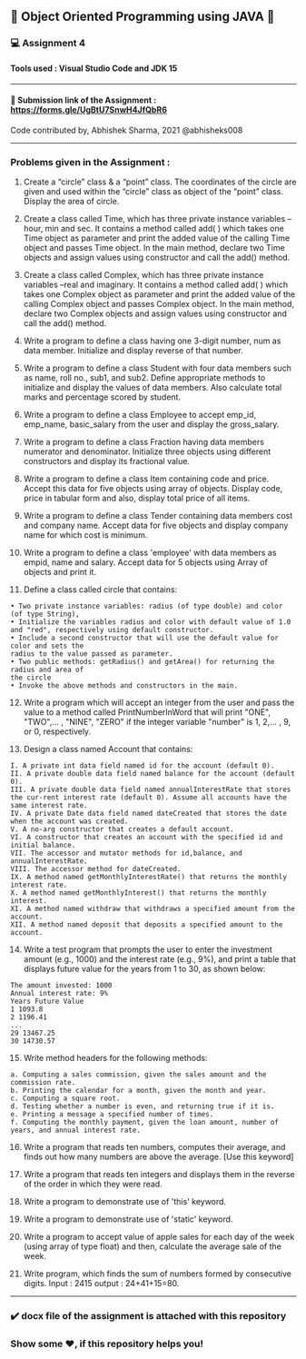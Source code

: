 ## :trident: Object Oriented Programming using JAVA :trident:
### :computer: Assignment 4
#### Tools used : Visual Studio Code and JDK 15
********************************************************************************************
#### :link: Submission link of the Assignment : https://forms.gle/UgBtU7SnwH4JfQbR6
Code contributed by, Abhishek Sharma, 2021 @abhisheks008
******************************************************************************************
### Problems given in the Assignment :

1. Create a “circle” class & a “point” class. The coordinates of the circle are given and used within the “circle” class as object of the “point” class. Display the area of circle. 

2. Create a class called Time, which has three private instance variables – hour, min and sec. It contains a method called add( ) which takes one Time object as parameter and print the added value of the calling Time object and passes Time object. In the main method, declare two Time objects and assign values using constructor and call the add() method. 
3. Create a class called Complex, which has three private instance variables –real and imaginary. It contains a method called add( ) which takes one Complex object as parameter and print the added value of the calling Complex object and passes Complex object. In the main method, declare two Complex objects and assign values using constructor and call the add() method. 
4. Write a program to define a class having one 3-digit number, num as data member. Initialize and display reverse of that number. 

5. Write a program to define a class Student with four data members such as name, roll no., sub1, and sub2. Define appropriate methods to initialize and display the values of data members. Also calculate total marks and percentage scored by student. 
6. Write a program to define a class Employee to accept emp_id, emp_name, basic_salary from the user and display the gross_salary.
7. Write a program to define a class Fraction having data members numerator and denominator. Initialize three objects using different constructors and display its fractional value. 
8. Write a program to define a class Item containing code and price. Accept this data for five objects using array of objects. Display code, price in tabular form and also, display total price of all items. 

9. Write a program to define a class Tender containing data members cost and company name. Accept data for five objects and display company name for which cost is minimum. 


10. Write a program to define a class 'employee' with data members as empid, name and salary. Accept data for 5 objects using Array of objects and print it. 

11. Define a class called circle that contains: 
```
• Two private instance variables: radius (of type double) and color (of type String), 
• Initialize the variables radius and color with default value of 1.0 and "red", respectively using default constructor. 
• Include a second constructor that will use the default value for color and sets the 
radius to the value passed as parameter. 
• Two public methods: getRadius() and getArea() for returning the radius and area of 
the circle 
• Invoke the above methods and constructors in the main. 
```

12. Write a program which will accept an integer from the user and pass the value to a method called PrintNumberInWord that will print "ONE", "TWO",... , "NINE", "ZERO" if the integer variable "number" is 1, 2,... , 9, or 0, respectively. 

13. Design a class named Account that contains: 
```
I. A private int data field named id for the account (default 0). 
II. A private double data field named balance for the account (default 0). 
III. A private double data field named annualInterestRate that stores the cur-rent interest rate (default 0). Assume all accounts have the same interest rate. 
IV. A private Date data field named dateCreated that stores the date when the account was created. 
V. A no-arg constructor that creates a default account. 
VI. A constructor that creates an account with the specified id and initial balance. 
VII. The accessor and mutator methods for id,balance, and annualInterestRate. 
VIII. The accessor method for dateCreated. 
IX. A method named getMonthlyInterestRate() that returns the monthly interest rate. 
X. A method named getMonthlyInterest() that returns the monthly interest. 
XI. A method named withdraw that withdraws a specified amount from the account. 
XII. A method named deposit that deposits a specified amount to the account. 
```

14. Write a test program that prompts the user to enter the investment amount (e.g., 1000) and the interest rate (e.g., 9%), and print a table that displays future value for the years from 1 to 30, as shown below: 
```
The amount invested: 1000 
Annual interest rate: 9% 
Years Future Value 
1 1093.8 
2 1196.41 
... 
29 13467.25 
30 14730.57 
```

15. Write method headers for the following methods: 
```
a. Computing a sales commission, given the sales amount and the commission rate. 
b. Printing the calendar for a month, given the month and year. 
c. Computing a square root. 
d. Testing whether a number is even, and returning true if it is. 
e. Printing a message a specified number of times. 
f. Computing the monthly payment, given the loan amount, number of years, and annual interest rate. 
```

16. Write a program that reads ten numbers, computes their average, and finds out how many numbers are above the average. [Use this keyword] 

17. Write a program that reads ten integers and displays them in the reverse of the order in which they were read. 
18. Write a program to demonstrate use of 'this' keyword. 

19. Write a program to demonstrate use of 'static' keyword. 
20. Write a program to accept value of apple sales for each day of the week (using array of type float) and then, calculate the average sale of the week. 

21. Write program, which finds the sum of numbers formed by consecutive digits. Input : 2415 output : 24+41+15=80. 




 



*******************************************************

### :heavy_check_mark: docx file of the assignment is attached with this repository

### Show some :heart:, if this repository helps you!
